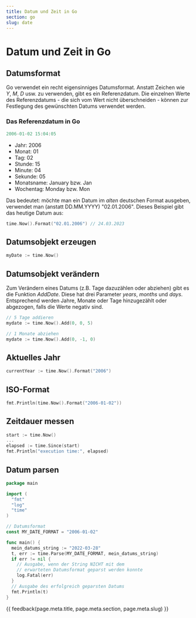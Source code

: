 ```yaml
---
title: Datum und Zeit in Go
section: go
slug: date
---
```


# Datum und Zeit in Go

## Datumsformat

Go verwendet ein recht eigensinniges Datumsformat. Anstatt Zeichen wie *Y*, *M*, *D* usw. zu verwenden, gibt es ein Referenzdatum. Die einzelnen Werte des Referenzdatums - die sich vom Wert nicht überschneiden - können zur Festlegung des gewünschten Datums verwendet werden.

### Das Referenzdatum in Go

```go
2006-01-02 15:04:05
```

- Jahr: 2006
- Monat: 01
- Tag: 02
- Stunde: 15
- Minute: 04
- Sekunde: 05
- Monatsname: January bzw. Jan
- Wochentag: Monday bzw. Mon

Das bedeutet: möchte man ein Datum im *alten* deutschen Format ausgeben, verwendet man (anstatt DD.MM.YYYY) "02.01.2006". Dieses Beispiel gibt das heutige Datum aus:

```go
time.Now().Format("02.01.2006") // 24.03.2023
```


## Datumsobjekt erzeugen

```go
myDate := time.Now()
```


## Datumsobjekt verändern

Zum Verändern eines Datums (z.B. Tage dazuzählen oder abziehen) gibt es die Funktion *AddDate*. Diese hat drei Parameter *years*, *months* und *days*. Entsprechend werden Jahre, Monate oder Tage hinzugezählt oder abgezogen, falls die Werte negativ sind.

```go
// 5 Tage addieren
mydate := time.Now().Add(0, 0, 5)

// 1 Monate abziehen
mydate := time.Now().Add(0, -1, 0)
```

## Aktuelles Jahr

```go
currentYear := time.Now().Format("2006")
```


## ISO-Format

```go
fmt.Println(time.Now().Format("2006-01-02"))
```


## Zeitdauer messen

```go
start := time.Now()
...
elapsed := time.Since(start)
fmt.Println("execution time:", elapsed)
```


## Datum parsen

```go
package main

import (
  "fmt"
  "log"
  "time"
)

// Datumsformat
const MY_DATE_FORMAT = "2006-01-02"

func main() {
  mein_datums_string := "2022-03-28"
  t, err := time.Parse(MY_DATE_FORMAT, mein_datums_string)
  if err != nil {
    // Ausgabe, wenn der String NICHT mit dem
    // erwarteten Datumsformat geparst werden konnte
    log.Fatal(err)
  }
  // Ausgabe des erfolgreich geparsten Datums
  fmt.Println(t)
}
```


{{ feedback(page.meta.title, page.meta.section, page.meta.slug) }}
